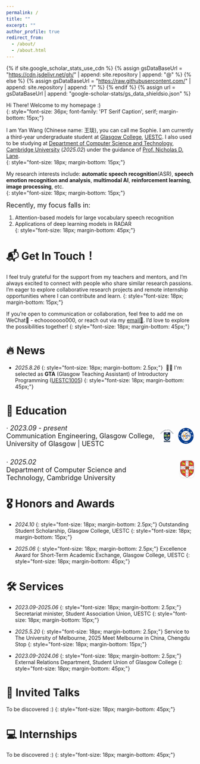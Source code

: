 ```yaml
---
permalink: /
title: ""
excerpt: ""
author_profile: true
redirect_from: 
  - /about/
  - /about.html
---
```


{% if site.google_scholar_stats_use_cdn %}
{% assign gsDataBaseUrl = "https://cdn.jsdelivr.net/gh/" | append: site.repository | append: "@" %}
{% else %}
{% assign gsDataBaseUrl = "https://raw.githubusercontent.com/" | append: site.repository | append: "/" %}
{% endif %}
{% assign url = gsDataBaseUrl | append: "google-scholar-stats/gs_data_shieldsio.json" %}

<span class='anchor' id='about-me'></span>



Hi There! Welcome to my homepage :)  
{: style="font-size: 36px; font-family: 'PT Serif Caption', serif; margin-bottom: 15px;"}

I am Yan Wang (Chinese name: 王琰), you can call me Sophie. I am currently a third-year undergraduate student at [Glasgow College](https://www.gla.uestc.edu.cn/english/Home.htm), [UESTC](https://en.uestc.edu.cn/). I also used to be studying at [Department of Computer Science and Technology](https://www.cst.cam.ac.uk/), [Cambridge University](https://www.cam.ac.uk/) (*2025.02*) under the guidance of [Prof. Nicholas D. Lane](https://www.cst.cam.ac.uk/people/ndl32).  
{: style="font-size: 18px; margin-bottom: 15px;"}

My research interests include: **automatic speech recognition**(ASR), **speech emotion recognition and analysis**, **multimodal AI**, **reinforcement learning**, **image processing**, etc.  
{: style="font-size: 18px; margin-bottom: 15px;"}

<span style="font-size: 18px;">Recently, my focus falls in:</span>

1. Attention-based models for large vocabulary speech recognition  
2. Applications of deep learning models in RADAR  
{: style="font-size: 18px; margin-bottom: 45px;"}


# 📬 Get In Touch！
I feel truly grateful for the support from my teachers and mentors, and I’m always excited to connect with people who share similar research passions. I’m eager to explore collaborative research projects and remote internship opportunities where I can contribute and learn.
{: style="font-size: 18px; margin-bottom: 15px;"}

If you’re open to communication or collaboration, feel free to add me on WeChat💬 - echooooooo000, or reach out via my [email📮](mailto:sophieeew777@gmail.com). I’d love to explore the possibilities together!
{: style="font-size: 18px; margin-bottom: 45px;"}


# 🔥 News
- *2025.8.26*
  {: style="font-size: 18px; margin-bottom: 2.5px;"}
  &nbsp;🎉🎉 I'm selected as **GTA** (Glasgow Teaching Assistant) of Introductory Programming ([UESTC1005](https://www.gla.ac.uk/coursecatalogue/course/?code=UESTC1005))
{: style="font-size: 18px; margin-bottom: 45px;"}


# 📖 Education

<!-- 教育经历 1：UESTC + UofG -->
<div style="display: flex; justify-content: space-between; align-items: center; margin-bottom: 2em;">
  <div style="max-width: 80%;">
    <div style="font-size: 18px;">· <em>2023.09 - present</em></div>
    <div style="font-size: 18px;">Communication Engineering, Glasgow College, University of Glasgow | UESTC </div>
  </div>
  <div style="display: flex; gap: 8px;">
    <img src="/images/UofG_logo.png" alt="UofG Logo" width="42" style="border-radius: 50%;">
    <img src="/images/uestc_logo.PNG" alt="UESTC Logo" width="42" style="border-radius: 50%;">
  </div>
</div>

<!-- 教育经历 2：Cambridge -->
<div style="display: flex; justify-content: space-between; align-items: center; margin-bottom: 2.5em;">
  <div style="max-width: 80%;">
    <div style="font-size: 18px;">· <em>2025.02</em></div>
    <div style="font-size: 18px;">Department of Computer Science and Technology, Cambridge University</div>
  </div>
  <div>
    <img src="/images/cambridge_logo.PNG" alt="Cambridge Logo" width="36" style="border-radius: 8px; box-shadow: 0 0 4px rgba(0,0,0,0.15);">
  </div>
</div>


# 🎖 Honors and Awards
- *2024.10*
  {: style="font-size: 18px; margin-bottom: 2.5px;"}
  Outstanding Student Scholarship, Glasgow College, UESTC
{: style="font-size: 18px; margin-bottom: 15px;"}
   
- *2025.06*
  {: style="font-size: 18px; margin-bottom: 2.5px;"}
  Excellence Award for Short-Term Academic Exchange, Glasgow College, UESTC
{: style="font-size: 18px; margin-bottom: 45px;"}
   

# 🛠 Services
- *2023.09-2025.06*
  {: style="font-size: 18px; margin-bottom: 2.5px;"}
  Secretariat minister, Student Association Union, UESTC 
{: style="font-size: 18px; margin-bottom: 15px;"}

- *2025.5.20*
  {: style="font-size: 18px; margin-bottom: 2.5px;"}
  Service to The University of Melbourne, 2025 Meet Melbourne in China, Chengdu Stop
  {: style="font-size: 18px; margin-bottom: 15px;"}
  
- *2023.09-2024.06*
  {: style="font-size: 18px; margin-bottom: 2.5px;"}
  External Relations Department, Student Union of Glasgow College 
{: style="font-size: 18px; margin-bottom: 45px;"}


# 💬 Invited Talks
To be discovered :)
{: style="font-size: 18px; margin-bottom: 45px;"}


# 💻 Internships
To be discovered :)
{: style="font-size: 18px; margin-bottom: 45px;"}
